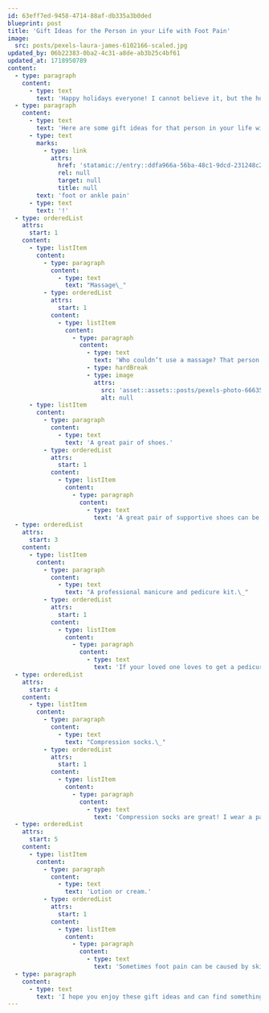```yaml
---
id: 63eff7ed-9458-4714-88af-db335a3b0ded
blueprint: post
title: 'Gift Ideas for the Person in your Life with Foot Pain'
image:
  src: posts/pexels-laura-james-6102166-scaled.jpg
updated_by: 06b22383-0ba2-4c31-a8de-ab3b25c4bf61
updated_at: 1718950789
content:
  - type: paragraph
    content:
      - type: text
        text: 'Happy holidays everyone! I cannot believe it, but the holidays are here again! It comes so fast for me every year.'
  - type: paragraph
    content:
      - type: text
        text: 'Here are some gift ideas for that person in your life with '
      - type: text
        marks:
          - type: link
            attrs:
              href: 'statamic://entry::ddfa966a-56ba-48c1-9dcd-231248c259e0'
              rel: null
              target: null
              title: null
        text: 'foot or ankle pain'
      - type: text
        text: '!'
  - type: orderedList
    attrs:
      start: 1
    content:
      - type: listItem
        content:
          - type: paragraph
            content:
              - type: text
                text: "Massage\_"
          - type: orderedList
            attrs:
              start: 1
            content:
              - type: listItem
                content:
                  - type: paragraph
                    content:
                      - type: text
                        text: 'Who couldn’t use a massage? That person in your life with foot or ankle pain could really use one! Especially a foot massage! Whether you get a one time session, or an at home self massage machine for their feet, that special person will appreciate it!'
                      - type: hardBreak
                      - type: image
                        attrs:
                          src: 'asset::assets::posts/pexels-photo-6663577.webp'
                          alt: null
      - type: listItem
        content:
          - type: paragraph
            content:
              - type: text
                text: 'A great pair of shoes.'
          - type: orderedList
            attrs:
              start: 1
            content:
              - type: listItem
                content:
                  - type: paragraph
                    content:
                      - type: text
                        text: 'A great pair of supportive shoes can be so helpful for someone with foot or ankle pain. Some good companies to go to for good supportive shoes are: Brooks, Aasics, and New Balance.'
  - type: orderedList
    attrs:
      start: 3
    content:
      - type: listItem
        content:
          - type: paragraph
            content:
              - type: text
                text: "A professional manicure and pedicure kit.\_"
          - type: orderedList
            attrs:
              start: 1
            content:
              - type: listItem
                content:
                  - type: paragraph
                    content:
                      - type: text
                        text: 'If your loved one loves to get a pedicure or manicure, getting them their own kit is a great idea! They can have their own tools to take to the salon, so that your loved one can enjoy the experience while staying safe! By having their own tools they can rest assured that the tools being used are clean and have only been used on them.'
  - type: orderedList
    attrs:
      start: 4
    content:
      - type: listItem
        content:
          - type: paragraph
            content:
              - type: text
                text: "Compression socks.\_"
          - type: orderedList
            attrs:
              start: 1
            content:
              - type: listItem
                content:
                  - type: paragraph
                    content:
                      - type: text
                        text: 'Compression socks are great! I wear a pair everyday! Compression socks can help improve circulation and delay the onset of varicose veins. Compression socks also help you feel less tired and achy in your legs and feet after a long day at work!'
  - type: orderedList
    attrs:
      start: 5
    content:
      - type: listItem
        content:
          - type: paragraph
            content:
              - type: text
                text: 'Lotion or cream.'
          - type: orderedList
            attrs:
              start: 1
            content:
              - type: listItem
                content:
                  - type: paragraph
                    content:
                      - type: text
                        text: 'Sometimes foot pain can be caused by skin that is too dry. Applying a lotion or cream like Vaseline, Amlactin, or Eucerin on damp feet can help moisturize and repair the skin barrier.'
  - type: paragraph
    content:
      - type: text
        text: 'I hope you enjoy these gift ideas and can find something great for your loved one with foot or ankle pain!'
---
```

